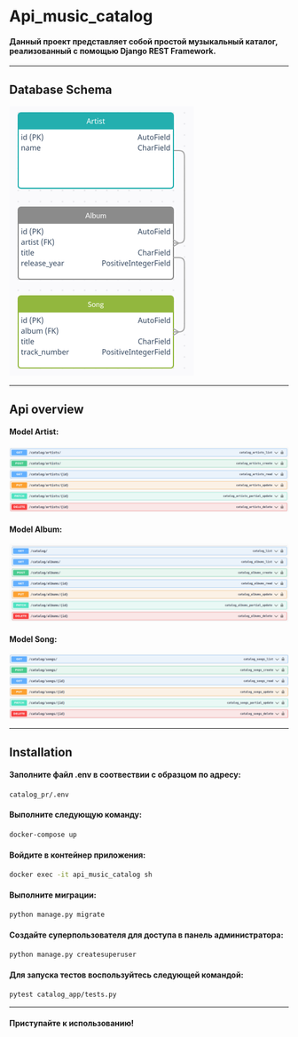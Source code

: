 # Api_music_catalog

#### Данный проект представляет собой простой музыкальный каталог, реализованный с помощью Django REST Framework.
___
## Database Schema

![img_1.png](images/4.png)
___
## Api overview

#### Model Artist:

![img_2.png](images/2.png)

#### Model Album:

![img_3.png](images/1.png)


#### Model Song:

![img_4.png](images/3.png)
___

## Installation

#### Заполните файл .env в соотвествии с образцом по адресу:

```bash
catalog_pr/.env
```

#### Выполните следующую команду:

```bash
docker-compose up 
```

#### Войдите в контейнер приложения:

```bash
docker exec -it api_music_catalog sh
```

#### Выполните миграции:
```bash
python manage.py migrate
```

#### Создайте суперпользователя для доступа в панель администратора:
```bash
python manage.py createsuperuser
```
#### Для запуска тестов воспользуйтесь следующей командой:
```bash
pytest catalog_app/tests.py
```
___

#### Приступайте к использованию!
